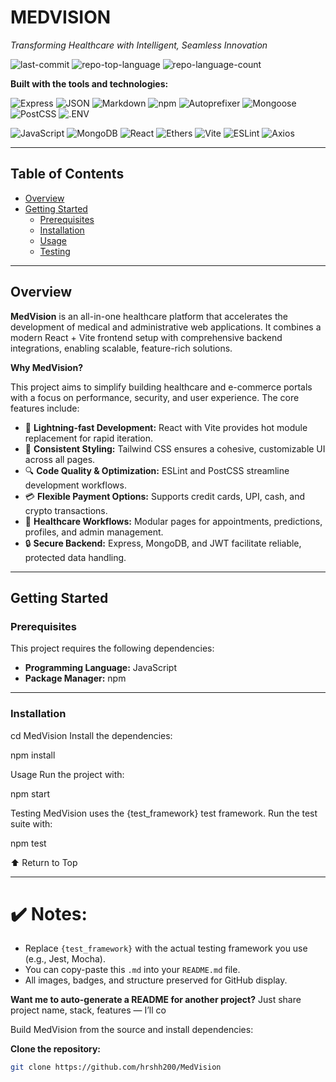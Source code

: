 # MEDVISION

*Transforming Healthcare with Intelligent, Seamless Innovation*

![last-commit](https://img.shields.io/github/last-commit/hrshh200/MedVision?style=flat&logo=git&logoColor=white&color=0080ff)
![repo-top-language](https://img.shields.io/github/languages/top/hrshh200/MedVision?style=flat&color=0080ff)
![repo-language-count](https://img.shields.io/github/languages/count/hrshh200/MedVision?style=flat&color=0080ff)

**Built with the tools and technologies:**

![Express](https://img.shields.io/badge/Express-000000.svg?style=flat&logo=Express&logoColor=white)
![JSON](https://img.shields.io/badge/JSON-000000.svg?style=flat&logo=JSON&logoColor=white)
![Markdown](https://img.shields.io/badge/Markdown-000000.svg?style=flat&logo=Markdown&logoColor=white)
![npm](https://img.shields.io/badge/npm-CB3837.svg?style=flat&logo=npm&logoColor=white)
![Autoprefixer](https://img.shields.io/badge/Autoprefixer-DD3735.svg?style=flat&logo=Autoprefixer&logoColor=white)
![Mongoose](https://img.shields.io/badge/Mongoose-F04D35.svg?style=flat&logo=Mongoose&logoColor=white)
![PostCSS](https://img.shields.io/badge/PostCSS-DD3A0A.svg?style=flat&logo=PostCSS&logoColor=white)
![.ENV](https://img.shields.io/badge/.ENV-ECD53F.svg?style=flat&logo=dotenv&logoColor=black)

![JavaScript](https://img.shields.io/badge/JavaScript-F7DF1E.svg?style=flat&logo=JavaScript&logoColor=black)
![MongoDB](https://img.shields.io/badge/MongoDB-47A248.svg?style=flat&logo=MongoDB&logoColor=white)
![React](https://img.shields.io/badge/React-61DAFB.svg?style=flat&logo=React&logoColor=black)
![Ethers](https://img.shields.io/badge/Ethers-2535A0.svg?style=flat&logo=Ethers&logoColor=white)
![Vite](https://img.shields.io/badge/Vite-646CFF.svg?style=flat&logo=Vite&logoColor=white)
![ESLint](https://img.shields.io/badge/ESLint-4B32C3.svg?style=flat&logo=ESLint&logoColor=white)
![Axios](https://img.shields.io/badge/Axios-5A29E4.svg?style=flat&logo=Axios&logoColor=white)

---

## Table of Contents

- [Overview](#overview)
- [Getting Started](#getting-started)
  - [Prerequisites](#prerequisites)
  - [Installation](#installation)
  - [Usage](#usage)
  - [Testing](#testing)

---

## Overview

**MedVision** is an all-in-one healthcare platform that accelerates the development of medical and administrative web applications. It combines a modern React + Vite frontend setup with comprehensive backend integrations, enabling scalable, feature-rich solutions.

**Why MedVision?**

This project aims to simplify building healthcare and e-commerce portals with a focus on performance, security, and user experience. The core features include:

- 🧩 **Lightning-fast Development:** React with Vite provides hot module replacement for rapid iteration.
- 🎨 **Consistent Styling:** Tailwind CSS ensures a cohesive, customizable UI across all pages.
- 🔍 **Code Quality & Optimization:** ESLint and PostCSS streamline development workflows.
- 💳 **Flexible Payment Options:** Supports credit cards, UPI, cash, and crypto transactions.
- 🏥 **Healthcare Workflows:** Modular pages for appointments, predictions, profiles, and admin management.
- 🔒 **Secure Backend:** Express, MongoDB, and JWT facilitate reliable, protected data handling.

---

## Getting Started

### Prerequisites

This project requires the following dependencies:

- **Programming Language:** JavaScript
- **Package Manager:** npm

---

### Installation
cd MedVision
Install the dependencies:

npm install

Usage
Run the project with:

npm start

Testing
MedVision uses the {test_framework} test framework. Run the test suite with:

npm test

⬆ Return to Top

---

# ✔️ Notes:
- Replace `{test_framework}` with the actual testing framework you use (e.g., Jest, Mocha).
- You can copy-paste this `.md` into your `README.md` file.
- All images, badges, and structure preserved for GitHub display.

**Want me to auto-generate a README for another project?** Just share project name, stack, features — I’ll co

Build MedVision from the source and install dependencies:

**Clone the repository:**

```sh
git clone https://github.com/hrshh200/MedVision
